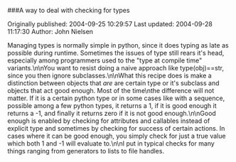 ###A way to deal with  checking for types

Originally published: 2004-09-25 10:29:57
Last updated: 2004-09-28 11:17:30
Author: John Nielsen

Managing types is normally simple in python, since it does typing as late as possible during runtime. Sometimes the issues of type still rears it's head, especially among programmers used to the "type at compile time" variants.\n\nYou want to resist doing a naive approach like type(obj)==str, since you then ignore subclasses.\n\nWhat this recipe does is make a distinction between objects that _are_ are certain type or it's subclass and objects that act good enough. Most of the time\nthe difference will not matter. If it is a certain python type or in some cases like with a sequence, possible among a few python types, it returns a 1, if it is good enough it returns a -1, and finally it returns zero if it is not good enough.\n\nGood enough is enabled by checking for attributes and callables instead of explicit type and sometimes by checking for success of certain actions. In cases where it can be good enough, you simply check for just a true value which both 1 and -1 will evaluate to.\n\nI put in typical checks for many things ranging from generators to lists to file handles.